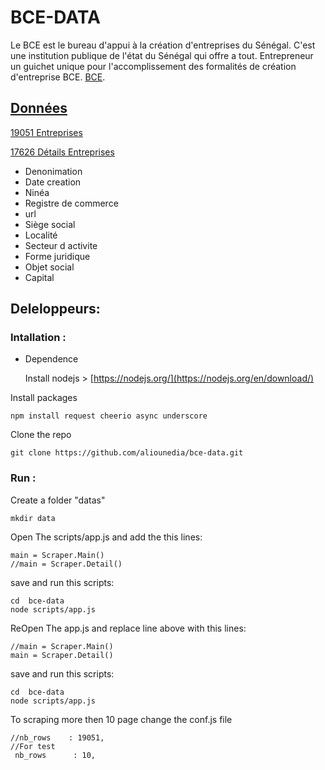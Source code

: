 BCE-DATA
========

Le BCE est le bureau d'appui à la création d'entreprises du Sénégal. C'est une institution publique de l'état du Sénégal qui offre a tout. Entrepreneur un guichet unique pour l'accomplissement des formalités de création d'entreprise BCE. [BCE](http://www.creationdentreprise.sn/).

## [Données](data)

[19051 Entreprises](data/link.json)

[17626 Détails Entreprises](data/data.csv)

* Denonimation
* Date creation
* Ninéa
* Registre de commerce
* url
* Siège social
* Localité
* Secteur d activite
* Forme juridique
* Objet social
* Capital

## Deleloppeurs:

### Intallation :

* Dependence

    Install nodejs > [https://nodejs.org/](https://nodejs.org/en/download/)

Install packages

    npm install request cheerio async underscore

Clone the repo

    git clone https://github.com/aliounedia/bce-data.git
    
### Run :

Create a folder "datas"

    mkdir data

Open The scripts/app.js and add the this lines:

    main = Scraper.Main()
    //main = Scraper.Detail()

save and run this scripts:

    cd  bce-data
    node scripts/app.js
 
ReOpen The app.js and replace line above with this lines:

    //main = Scraper.Main()
    main = Scraper.Detail()

save and run this scripts:
 
    cd  bce-data
    node scripts/app.js

To scraping more then 10 page change the conf.js file 

    //nb_rows    : 19051,
    //For test
     nb_rows      : 10,
